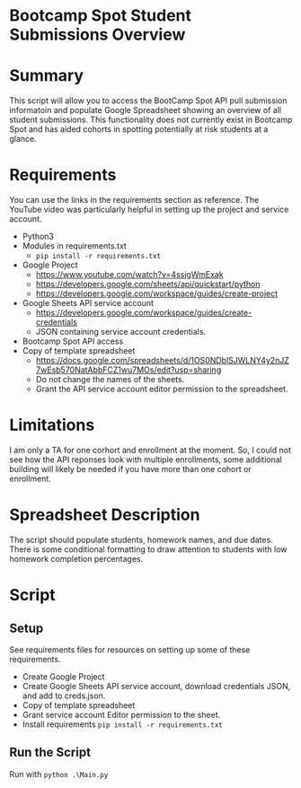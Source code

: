 # Bootcamp Spot Student Submissions Overview

# Summary

This script will allow you to access the BootCamp Spot API pull submission informatoin and populate Google Spreadsheet showing an overview of all student submissions. This functionality does not currently exist in Bootcamp Spot and has aided cohorts in spotting potentially at risk students at a glance. 

# Requirements 

You can use the links in the requirements section as reference. The YouTube video was particularly helpful in setting up the project and service account. 

- Python3
- Modules in requirements.txt 
  - `pip install -r requirements.txt`
- Google Project
  - <https://www.youtube.com/watch?v=4ssigWmExak>
  - <https://developers.google.com/sheets/api/quickstart/python>
  - <https://developers.google.com/workspace/guides/create-project>
- Google Sheets API service account 
  - <https://developers.google.com/workspace/guides/create-credentials>
  - JSON containing service account credentials. 
- Bootcamp Spot API access
- Copy of template spreadsheet
  - <https://docs.google.com/spreadsheets/d/1OS0NDblSJWLNY4y2nJZ7wEsb570NatAbbFCZ1wu7MOs/edit?usp=sharing>
  - Do not change the names of the sheets. 
  - Grant the API service account editor permission to the spreadsheet. 


# Limitations 

I am only a TA for one corhort and enrollment at the moment. So, I could not see how the API reponses look with multiple enrollments, some additional building will likely be needed if you have more than one cohort or enrollment. 

# Spreadsheet Description 

The script should populate students, homework names, and due dates. There is some conditional formatting to draw attention to students with low homework completion percentages. 

# Script 

## Setup 

See requirements files for resources on setting up some of these requirements. 

- Create Google Project
- Create Google Sheets API service account, download credentials JSON, and add to creds.json.
- Copy of template spreadsheet
- Grant service account Editor permission to the sheet. 
- Install requirements `pip install -r requirements.txt`

## Run the Script 

Run with `python .\Main.py`

